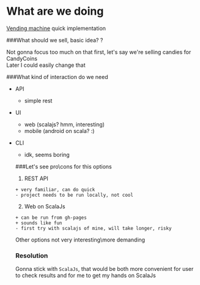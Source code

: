 # What are we doing
[Vending machine](https://www.wikiwand.com/en/Vending_machine) quick implementation

###What should we sell, basic idea?
?

Not gonna focus too much on that first, let's say we're selling candies for CandyCoins  
Later I could easily change that 

###What kind of interaction do we need
- API
  - simple rest
- UI
  - web (scalajs? hmm, interesting)
  - mobile (android on scala? :)
- CLI
  - idk, seems boring
  
  
  ###Let's see pro\cons for this options 
  1. REST API
  ```
  + very familiar, can do quick
  - project needs to be run locally, not cool
  ```
  2. Web on ScalaJs
  ```  
  + can be run from gh-pages
  + sounds like fun
  - first try with scalajs of mine, will take longer, risky  
  ```
  
  Other options not very interesting\more demanding
  
  ### Resolution
  Gonna stick with `ScalaJs`, that would be both more convenient 
  for user to check results and for me to get my hands on ScalaJs